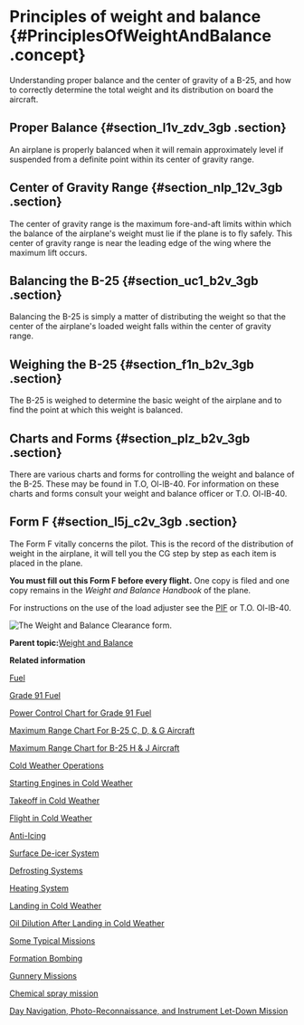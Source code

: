 # Principles of weight and balance {#PrinciplesOfWeightAndBalance .concept}

Understanding proper balance and the center of gravity of a B-25, and how to correctly determine the total weight and its distribution on board the aircraft.

## Proper Balance {#section_l1v_zdv_3gb .section}

An airplane is properly balanced when it will remain approximately level if suspended from a definite point within its center of gravity range.

## Center of Gravity Range {#section_nlp_12v_3gb .section}

The center of gravity range is the maximum fore-and-aft limits within which the balance of the airplane's weight must lie if the plane is to fly safely. This center of gravity range is near the leading edge of the wing where the maximum lift occurs.

## Balancing the B-25 {#section_uc1_b2v_3gb .section}

Balancing the B-25 is simply a matter of distributing the weight so that the center of the airplane's loaded weight falls within the center of gravity range.

## Weighing the B-25 {#section_f1n_b2v_3gb .section}

The B-25 is weighed to determine the basic weight of the airplane and to find the point at which this weight is balanced.

## Charts and Forms {#section_plz_b2v_3gb .section}

There are various charts and forms for controlling the weight and balance of the B-25. These may be found in T.O, Ol-lB-40. For information on these charts and forms consult your weight and balance officer or T.O. Ol-lB-40.

## Form F {#section_l5j_c2v_3gb .section}

The Form F vitally concerns the pilot. This is the record of the distribution of weight in the airplane, it will tell you the CG step by step as each item is placed in the plane.

**You must fill out this Form F before every flight.** One copy is filed and one copy remains in the *Weight and Balance Handbook* of the plane.

For instructions on the use of the load adjuster see the [PIF](../glossentries/gl_PIF.md) or T.O. Ol-lB-40.

![The Weight and Balance Clearance form.](../images/weight_form_F.png "Form M")

**Parent topic:**[Weight and Balance](../topics/WeightAndBalance.md)

**Related information**  


[Fuel](../topics/fuel.md)

[Grade 91 Fuel](../topics/grade_91_fuel.md)

[Power Control Chart for Grade 91 Fuel](../topics/power_control_chart_for_grade_91_fuel.md)

[Maximum Range Chart For B-25 C, D, & G Aircraft](../topics/maximum_range_chart_for_b_25_c_d_and_g_aircraft.md)

[Maximum Range Chart for B-25 H & J Aircraft](../topics/maximum_range_chart_for_b_25_h_and_j_aircraft.md)

[Cold Weather Operations](../topics/cold_weather_operations.md)

[Starting Engines in Cold Weather](../topics/starting_engines_in_cold_weather.md)

[Takeoff in Cold Weather](../topics/takeoff_in_cold_weather.md)

[Flight in Cold Weather](../topics/flight_in_cold_weather.md)

[Anti-Icing](../topics/anti_icing.md)

[Surface De-icer System](../topics/surface_de_icer_system.md)

[Defrosting Systems](../topics/defrosting_systems.md)

[Heating System](../topics/heating_system.md)

[Landing in Cold Weather](../topics/landing_in_cold_weather.md)

[Oil Dilution After Landing in Cold Weather](../topics/oil_dilution_after_landing_in_cold_weather.md)

[Some Typical Missions](../topics/some_typical_missions.md)

[Formation Bombing](../topics/formation_bombing.md)

[Gunnery Missions](../topics/gunnery_missions.md)

[Chemical spray mission](../topics/ChemicalSprayMission.md)

[Day Navigation, Photo-Reconnaissance, and Instrument Let-Down Mission](../topics/day_navigation_photo_reconnaissance_and_instrument_let_down_mission.md)

